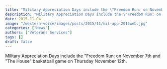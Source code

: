 ```yaml
---
title: "Military Appreciation Days include the \"Freedom Run: on November 7th and \"The House\" basketball game on Thursday November 12th."
description: "Military Appreciation Days include the \"Freedom Run: on November 7th and \"The House\" basketball game on Thursday November 12th."
date: 2015-11-04
image: "/western-voice/images/posts/2015/11/mil-app-2015web.jpg"
categories: ["News"]
authors: ["Veterans Services"]
tags: []
draft: false
---
```

Military Appreciation Days include the "Freedom Run: on November 7th and "The House" basketball game on Thursday November 12th.